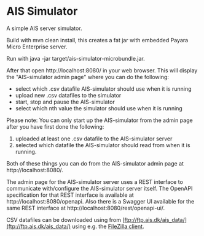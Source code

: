 # AIS Simulator

A simple AIS server simulator.

Build with mvn clean install, this creates a fat jar with embedded Payara Micro Enterprise server.

Run with java -jar target/ais-simulator-microbundle.jar.

After that open http://localhost:8080/ in your web browser. This will display the "AIS-simulator admin page" where you can do the following:

* select which .csv datafile AIS-simulator should use when it is running
* upload new .csv datafiles to the simulator
* start, stop and pause the AIS-simulator
* select which nth value the simulator should use when it is running

Please note: You can only start up the AIS-simulator from the admin page after you have first done the following:

1. uploaded at least one .csv datafile to the AIS-simulator server
2. selected which datafile the AIS-simulator should read from when it is running.

Both of these things you can do from the AIS-simulator admin page at http://localhost:8080/.

The admin page for the AIS-simulator server uses a REST interface to communicate with/configure the AIS-simulator server itself. The OpenAPI specification for that REST interface is available at http://localhost:8080/openapi. Also there is a Swagger UI available for the same REST interface at http://localhost:8080/rest/openapi-ui/.

CSV datafiles can be downloaded using from [ftp://ftp.ais.dk/ais_data/](ftp://ftp.ais.dk/ais_data/) using e.g. the [FileZilla client](https://filezilla-project.org/).
